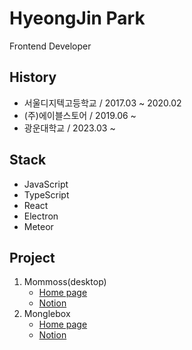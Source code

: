 # HyeongJin Park
Frontend Developer

## History
- 서울디지텍고등학교 / 2017.03 ~ 2020.02
- (주)에이블스토어 / 2019.06 ~
- 광운대학교 / 2023.03 ~

## Stack
- JavaScript
- TypeScript
- React
- Electron
- Meteor

## Project
1. Mommoss(desktop)
    - [Home page](https://mommoss.com/)
    - [Notion](https://ablestor.notion.site/99fb9f1b2cc4489db5e2729e8d5344d1)
2. Monglebox  
    - [Home page](https://monglebox.com/)
    - [Notion](https://monglebox.notion.site/monglebox/f3053cb0c9634ea69aa492fcfb9561d4)
